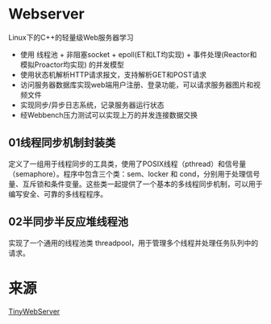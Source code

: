 # Webserver
Linux下的C++的轻量级Web服务器学习
* 使用 线程池 + 非阻塞socket + epoll(ET和LT均实现) + 事件处理(Reactor和模拟Proactor均实现) 的并发模型
* 使用状态机解析HTTP请求报文，支持解析GET和POST请求
* 访问服务器数据库实现web端用户注册、登录功能，可以请求服务器图片和视频文件
* 实现同步/异步日志系统，记录服务器运行状态
* 经Webbench压力测试可以实现上万的并发连接数据交换

## 01线程同步机制封装类
定义了一组用于线程同步的工具类，使用了POSIX线程（pthread）和信号量（semaphore）。程序中包含三个类：sem、locker 和 cond，分别用于处理信号量、互斥锁和条件变量。这些类一起提供了一个基本的多线程同步机制，可以用于编写安全、可靠的多线程程序。
## 02半同步半反应堆线程池
实现了一个通用的线程池类 threadpool，用于管理多个线程并处理任务队列中的请求。


# 来源
[TinyWebServer](https://github.com/qinguoyi/TinyWebServer.git)
